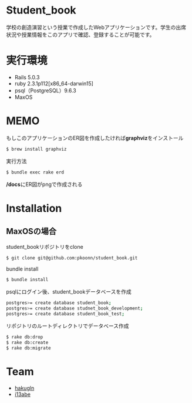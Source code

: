 # Student_book
  学校の創造演習という授業で作成したWebアプリケーションです。学生の出席状況や授業情報をこのアプリで確認、登録することが可能です。
# 実行環境
  - Rails 5.0.3
  - ruby 2.3.1p112[x86_64-darwin15]
  - psql（PostgreSQL）9.6.3
  - MaxOS

# MEMO
 もしこのアプリケーションのER図を作成したければ**graphviz**をインストール
 ```sh
 $ brew install graphviz
 ```
 実行方法
 ```sh
 $ bundle exec rake erd
 ```
 **/docs**にER図がpngで作成される

# Installation
 ## MaxOSの場合
 student_bookリポジトリをclone
 ```sh
 $ git clone git@github.com:pkoonn/student_book.git
 ```
 bundle install
 ```sh
 $ bundle install
 ```
 psqlにログイン後、student_bookデータベースを作成
 ```sh
 postgres>= create database student_book;
 postgres>= create database studnet_book_development;
 postgres>= create database student_book_test;
 ```
 リポジトリのルートディレクトリでデータベース作成
 ```sh
 $ rake db:drop
 $ rake db:create
 $ rake db:migrate
 ```
 # Team
  - [hakugln](https://github.com/hakugln)
  - [i13abe](https://github.com/i13abe)
